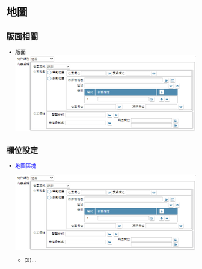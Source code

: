 地圖
===
## 版面相關
* 版面</br>
    ![pic](attachment/map.png)

## 欄位設定
* <p id="fieldbreak1" style="color:blue;">地圖區塊</p>

    ![pic](attachment/map.png)
    * (X)...